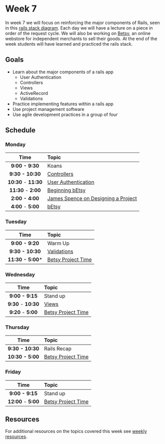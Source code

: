 # Week 7

In week 7 we will focus on reinforcing the major components of Rails, seen in this [rails stack diagram](resources/rails-request-cycle.pdf). Each day we will have a lecture on a piece in order of the request cycle. We will also be working on [Betsy](resources/betsy.md), an online webstore for independent merchants to sell their goods. At the end of the week students will have learned and practiced the rails stack.

## Goals

- Learn about the major components of a rails app
    - User Authentication
    - Controllers
    - Views
    - ActiveRecord
    - Validations
- Practice implementing features within a rails app
- Use project management software
- Use agile development practices in a group of four



## Schedule
### Monday

| Time              | Topic               |
|:-----------------:|:--------------------|
| **9:00 - 9:30**     | Koans                  |
| **9:30 - 10:30**    | [Controllers](monday/controllers.md)                  |
| **10:30** - **11:30** | [User Authentication](monday/user-authentication.md)|
| **11:30** - **2:00** | [Beginning bEtsy](resources/betsy.md)|
| **2:00 - 4:00**  | [James Spence on Designing a Project](monday/design.md)   |
| **4:00** - **5:00** | [bEtsy](resources/betsy.md)|


### Tuesday

| Time              | Topic                       |
|:-----------------:|:----------------------------|
| **9:00 - 9:20**     | Warm Up                  |
| **9:30 - 10:30**    | [Validations](tuesday/validations.md)                  |
| **11:30 - 5:00***   | [Betsy Project Time](resources/betsy.md)                |



### Wednesday

| Time              | Topic               |
|:-----------------:|:--------------------|
| **9:00 - 9:15**      | Stand up            |
| **9:30** - **10:30** | [Views](wednesday/views-101.md)|
| **9:20** - **5:00** | [Betsy Project Time](resources/betsy.md)|

### Thursday

| Time              | Topic               |
|:-----------------:|:--------------------|
| **9:30 - 10:30**   | Rails Recap |
| **10:30 - 5:00**   | [Betsy Project Time](resources/betsy.md) |


### Friday

| Time              | Topic               |
|:-----------------:|:--------------------|
| **9:00 - 9:15**   | Stand up            |
| **12:00** - **5:00** | [Betsy Project Time](resources/betsy.md)|

## Resources
For additional resources on the topics covered this week see [weekly resources](resources/resources.md).
